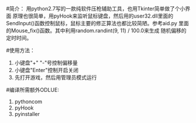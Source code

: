#简介：
用python2.7写的一款纯软件压枪辅助工具，也用Tkinter简单做了个小界面
原理也很简单，用pyHook来监听鼠标键盘，然后用的user32.dll里面的
SendInput()函数控制鼠标，鼠标主要的修正算法也都比较简陋。参考aid.py
里面的Mouse_fix()函数。其中利用random.randint(9, 11) / 100.0来生成
随机偏移的定时时间。

#使用方法：
1. 小键盘"+" "-"号控制偏移量
2. 小键盘"Enter"控制开启关闭
3. 先打开游戏，然后用管理员模式运行

#编译所需额外ODLUE:
1. pythoncom
2. pyHook
3. pyinstaller